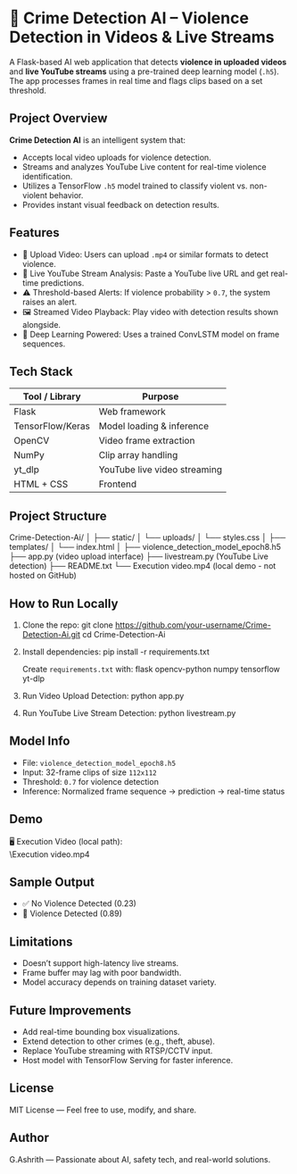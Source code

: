 
🚨 Crime Detection AI – Violence Detection in Videos & Live Streams
==================================================================

A Flask-based AI web application that detects **violence in uploaded videos** and **live YouTube streams** using a pre-trained deep learning model (`.h5`). The app processes frames in real time and flags clips based on a set threshold.

Project Overview
----------------
**Crime Detection AI** is an intelligent system that:
- Accepts local video uploads for violence detection.
- Streams and analyzes YouTube Live content for real-time violence identification.
- Utilizes a TensorFlow `.h5` model trained to classify violent vs. non-violent behavior.
- Provides instant visual feedback on detection results.

Features
--------
- 🎥 Upload Video: Users can upload `.mp4` or similar formats to detect violence.
- 📡 Live YouTube Stream Analysis: Paste a YouTube live URL and get real-time predictions.
- ⚠️ Threshold-based Alerts: If violence probability > `0.7`, the system raises an alert.
- 🖼️ Streamed Video Playback: Play video with detection results shown alongside.
- 🧠 Deep Learning Powered: Uses a trained ConvLSTM model on frame sequences.

Tech Stack
----------
| Tool / Library        | Purpose                          |
|-----------------------|----------------------------------|
| Flask                 | Web framework                    |
| TensorFlow/Keras      | Model loading & inference        |
| OpenCV                | Video frame extraction           |
| NumPy                 | Clip array handling              |
| yt_dlp                | YouTube live video streaming     |
| HTML + CSS            | Frontend                         |

Project Structure
-----------------
Crime-Detection-Ai/
│
├── static/
│   └── uploads/
│       └── styles.css
│
├── templates/
│   └── index.html
│
├── violence_detection_model_epoch8.h5
├── app.py (video upload interface)
├── livestream.py (YouTube Live detection)
├── README.txt
└── Execution video.mp4 (local demo - not hosted on GitHub)

How to Run Locally
------------------
1. Clone the repo:
   git clone https://github.com/your-username/Crime-Detection-Ai.git
   cd Crime-Detection-Ai

2. Install dependencies:
   pip install -r requirements.txt

   Create `requirements.txt` with:
   flask
   opencv-python
   numpy
   tensorflow
   yt-dlp

3. Run Video Upload Detection:
   python app.py

4. Run YouTube Live Stream Detection:
   python livestream.py

Model Info
----------
- File: `violence_detection_model_epoch8.h5`
- Input: 32-frame clips of size `112x112`
- Threshold: `0.7` for violence detection
- Inference: Normalized frame sequence → prediction → real-time status

Demo
----
🖥️ Execution Video (local path):  
\Execution video.mp4


Sample Output
-------------
- ✅ No Violence Detected (0.23)
- 🚨 Violence Detected (0.89)

Limitations
-----------
- Doesn’t support high-latency live streams.
- Frame buffer may lag with poor bandwidth.
- Model accuracy depends on training dataset variety.

Future Improvements
-------------------
- Add real-time bounding box visualizations.
- Extend detection to other crimes (e.g., theft, abuse).
- Replace YouTube streaming with RTSP/CCTV input.
- Host model with TensorFlow Serving for faster inference.

License
-------
MIT License — Feel free to use, modify, and share.

Author
------
G.Ashrith — Passionate about AI, safety tech, and real-world solutions.
